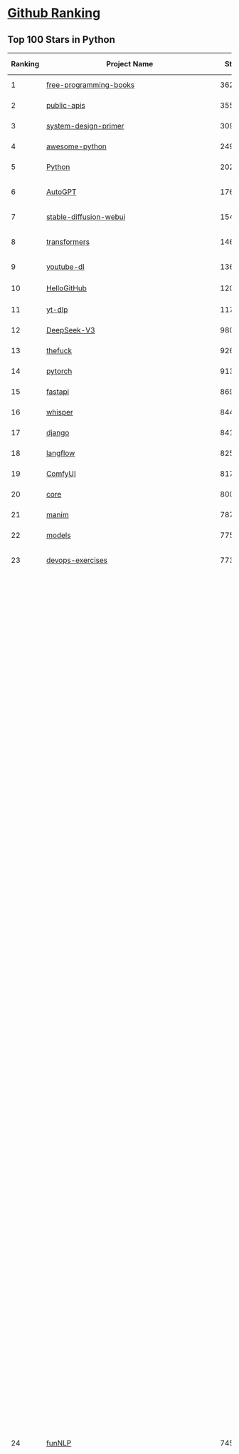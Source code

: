 [Github Ranking](../README.md)
==========

## Top 100 Stars in Python

| Ranking | Project Name | Stars | Forks | Language | Open Issues | Description | Last Commit |
| ------- | ------------ | ----- | ----- | -------- | ----------- | ----------- | ----------- |
| 1 | [free-programming-books](https://github.com/EbookFoundation/free-programming-books) | 362215 | 63694 | Python | 30 | :books: Freely available programming books | 2025-06-28T02:59:36Z |
| 2 | [public-apis](https://github.com/public-apis/public-apis) | 355039 | 37227 | Python | 4 | A collective list of free APIs | 2025-05-20T15:56:34Z |
| 3 | [system-design-primer](https://github.com/donnemartin/system-design-primer) | 309940 | 51028 | Python | 246 | Learn how to design large-scale systems. Prep for the system design interview.  Includes Anki flashcards. | 2025-05-21T11:13:33Z |
| 4 | [awesome-python](https://github.com/vinta/awesome-python) | 249258 | 25937 | Python | 0 | An opinionated list of awesome Python frameworks, libraries, software and resources. | 2025-07-05T18:42:51Z |
| 5 | [Python](https://github.com/TheAlgorithms/Python) | 202551 | 46998 | Python | 72 | All Algorithms implemented in Python | 2025-07-05T23:00:05Z |
| 6 | [AutoGPT](https://github.com/Significant-Gravitas/AutoGPT) | 176682 | 45852 | Python | 141 | AutoGPT is the vision of accessible AI for everyone, to use and to build on. Our mission is to provide the tools, so that you can focus on what matters. | 2025-07-06T23:25:06Z |
| 7 | [stable-diffusion-webui](https://github.com/AUTOMATIC1111/stable-diffusion-webui) | 154220 | 28640 | Python | 2355 | Stable Diffusion web UI | 2025-05-03T06:17:03Z |
| 8 | [transformers](https://github.com/huggingface/transformers) | 146545 | 29546 | Python | 1064 | 🤗 Transformers: the model-definition framework for state-of-the-art machine learning models in text, vision, audio, and multimodal models, for both inference and training.  | 2025-07-07T03:43:43Z |
| 9 | [youtube-dl](https://github.com/ytdl-org/youtube-dl) | 136374 | 10389 | Python | 3643 | Command-line program to download videos from YouTube.com and other video sites | 2025-05-04T11:53:05Z |
| 10 | [HelloGitHub](https://github.com/521xueweihan/HelloGitHub) | 120616 | 10514 | Python | 199 | :octocat: 分享 GitHub 上有趣、入门级的开源项目。Share interesting, entry-level open source projects on GitHub. | 2025-06-27T04:22:51Z |
| 11 | [yt-dlp](https://github.com/yt-dlp/yt-dlp) | 117904 | 9326 | Python | 1572 | A feature-rich command-line audio/video downloader | 2025-07-06T22:14:23Z |
| 12 | [DeepSeek-V3](https://github.com/deepseek-ai/DeepSeek-V3) | 98085 | 15959 | Python | 42 | None | 2025-06-27T08:46:37Z |
| 13 | [thefuck](https://github.com/nvbn/thefuck) | 92680 | 3725 | Python | 283 | Magnificent app which corrects your previous console command. | 2024-07-19T14:56:13Z |
| 14 | [pytorch](https://github.com/pytorch/pytorch) | 91305 | 24601 | Python | 15295 | Tensors and Dynamic neural networks in Python with strong GPU acceleration | 2025-07-07T03:43:42Z |
| 15 | [fastapi](https://github.com/fastapi/fastapi) | 86982 | 7560 | Python | 49 | FastAPI framework, high performance, easy to learn, fast to code, ready for production | 2025-07-04T05:22:23Z |
| 16 | [whisper](https://github.com/openai/whisper) | 84472 | 10305 | Python | 0 | Robust Speech Recognition via Large-Scale Weak Supervision | 2025-06-26T01:05:52Z |
| 17 | [django](https://github.com/django/django) | 84134 | 32713 | Python | 0 | The Web framework for perfectionists with deadlines. | 2025-07-03T13:23:25Z |
| 18 | [langflow](https://github.com/langflow-ai/langflow) | 82540 | 7011 | Python | 424 | Langflow is a powerful tool for building and deploying AI-powered agents and workflows. | 2025-07-07T00:28:48Z |
| 19 | [ComfyUI](https://github.com/comfyanonymous/ComfyUI) | 81717 | 9050 | Python | 2400 | The most powerful and modular diffusion model GUI, api and backend with a graph/nodes interface. | 2025-07-06T18:01:35Z |
| 20 | [core](https://github.com/home-assistant/core) | 80001 | 34238 | Python | 2576 | :house_with_garden: Open source home automation that puts local control and privacy first. | 2025-07-06T22:38:32Z |
| 21 | [manim](https://github.com/3b1b/manim) | 78711 | 6777 | Python | 446 | Animation engine for explanatory math videos | 2025-06-14T15:50:43Z |
| 22 | [models](https://github.com/tensorflow/models) | 77597 | 45558 | Python | 1075 | Models and examples built with TensorFlow | 2025-06-26T05:06:42Z |
| 23 | [devops-exercises](https://github.com/bregman-arie/devops-exercises) | 77385 | 17336 | Python | 35 | Linux, Jenkins, AWS, SRE, Prometheus, Docker, Python, Ansible, Git, Kubernetes, Terraform, OpenStack, SQL, NoSQL, Azure, GCP, DNS, Elastic, Network, Virtualization. DevOps Interview Questions | 2025-04-24T19:36:05Z |
| 24 | [funNLP](https://github.com/fighting41love/funNLP) | 74593 | 14905 | Python | 33 | 中英文敏感词、语言检测、中外手机/电话归属地/运营商查询、名字推断性别、手机号抽取、身份证抽取、邮箱抽取、中日文人名库、中文缩写库、拆字词典、词汇情感值、停用词、反动词表、暴恐词表、繁简体转换、英文模拟中文发音、汪峰歌词生成器、职业名称词库、同义词库、反义词库、否定词库、汽车品牌词库、汽车零件词库、连续英文切割、各种中文词向量、公司名字大全、古诗词库、IT词库、财经词库、成语词库、地名词库、历史名人词库、诗词词库、医学词库、饮食词库、法律词库、汽车词库、动物词库、中文聊天语料、中文谣言数据、百度中文问答数据集、句子相似度匹配算法集合、bert资源、文本生成&摘要相关工具、cocoNLP信息抽取工具、国内电话号码正则匹配、清华大学XLORE:中英文跨语言百科知识图谱、清华大学人工智能技术系列报告、自然语言生成、NLU太难了系列、自动对联数据及机器人、用户名黑名单列表、罪名法务名词及分类模型、微信公众号语料、cs224n深度学习自然语言处理课程、中文手写汉字识别、中文自然语言处理 语料/数据集、变量命名神器、分词语料库+代码、任务型对话英文数据集、ASR 语音数据集 + 基于深度学习的中文语音识别系统、笑声检测器、Microsoft多语言数字/单位/如日期时间识别包、中华新华字典数据库及api(包括常用歇后语、成语、词语和汉字)、文档图谱自动生成、SpaCy 中文模型、Common Voice语音识别数据集新版、神经网络关系抽取、基于bert的命名实体识别、关键词(Keyphrase)抽取包pke、基于医疗领域知识图谱的问答系统、基于依存句法与语义角色标注的事件三元组抽取、依存句法分析4万句高质量标注数据、cnocr：用来做中文OCR的Python3包、中文人物关系知识图谱项目、中文nlp竞赛项目及代码汇总、中文字符数据、speech-aligner: 从“人声语音”及其“语言文本”产生音素级别时间对齐标注的工具、AmpliGraph: 知识图谱表示学习(Python)库：知识图谱概念链接预测、Scattertext 文本可视化(python)、语言/知识表示工具：BERT & ERNIE、中文对比英文自然语言处理NLP的区别综述、Synonyms中文近义词工具包、HarvestText领域自适应文本挖掘工具（新词发现-情感分析-实体链接等）、word2word：(Python)方便易用的多语言词-词对集：62种语言/3,564个多语言对、语音识别语料生成工具：从具有音频/字幕的在线视频创建自动语音识别(ASR)语料库、构建医疗实体识别的模型（包含词典和语料标注）、单文档非监督的关键词抽取、Kashgari中使用gpt-2语言模型、开源的金融投资数据提取工具、文本自动摘要库TextTeaser: 仅支持英文、人民日报语料处理工具集、一些关于自然语言的基本模型、基于14W歌曲知识库的问答尝试--功能包括歌词接龙and已知歌词找歌曲以及歌曲歌手歌词三角关系的问答、基于Siamese bilstm模型的相似句子判定模型并提供训练数据集和测试数据集、用Transformer编解码模型实现的根据Hacker News文章标题自动生成评论、用BERT进行序列标记和文本分类的模板代码、LitBank：NLP数据集——支持自然语言处理和计算人文学科任务的100部带标记英文小说语料、百度开源的基准信息抽取系统、虚假新闻数据集、Facebook: LAMA语言模型分析，提供Transformer-XL/BERT/ELMo/GPT预训练语言模型的统一访问接口、CommonsenseQA：面向常识的英文QA挑战、中文知识图谱资料、数据及工具、各大公司内部里大牛分享的技术文档 PDF 或者 PPT、自然语言生成SQL语句（英文）、中文NLP数据增强（EDA）工具、英文NLP数据增强工具 、基于医药知识图谱的智能问答系统、京东商品知识图谱、基于mongodb存储的军事领域知识图谱问答项目、基于远监督的中文关系抽取、语音情感分析、中文ULMFiT-情感分析-文本分类-语料及模型、一个拍照做题程序、世界各国大规模人名库、一个利用有趣中文语料库 qingyun 训练出来的中文聊天机器人、中文聊天机器人seqGAN、省市区镇行政区划数据带拼音标注、教育行业新闻语料库包含自动文摘功能、开放了对话机器人-知识图谱-语义理解-自然语言处理工具及数据、中文知识图谱：基于百度百科中文页面-抽取三元组信息-构建中文知识图谱、masr: 中文语音识别-提供预训练模型-高识别率、Python音频数据增广库、中文全词覆盖BERT及两份阅读理解数据、ConvLab：开源多域端到端对话系统平台、中文自然语言处理数据集、基于最新版本rasa搭建的对话系统、基于TensorFlow和BERT的管道式实体及关系抽取、一个小型的证券知识图谱/知识库、复盘所有NLP比赛的TOP方案、OpenCLaP：多领域开源中文预训练语言模型仓库、UER：基于不同语料+编码器+目标任务的中文预训练模型仓库、中文自然语言处理向量合集、基于金融-司法领域(兼有闲聊性质)的聊天机器人、g2pC：基于上下文的汉语读音自动标记模块、Zincbase 知识图谱构建工具包、诗歌质量评价/细粒度情感诗歌语料库、快速转化「中文数字」和「阿拉伯数字」、百度知道问答语料库、基于知识图谱的问答系统、jieba_fast 加速版的jieba、正则表达式教程、中文阅读理解数据集、基于BERT等最新语言模型的抽取式摘要提取、Python利用深度学习进行文本摘要的综合指南、知识图谱深度学习相关资料整理、维基大规模平行文本语料、StanfordNLP 0.2.0：纯Python版自然语言处理包、NeuralNLP-NeuralClassifier：腾讯开源深度学习文本分类工具、端到端的封闭域对话系统、中文命名实体识别：NeuroNER vs. BertNER、新闻事件线索抽取、2019年百度的三元组抽取比赛：“科学空间队”源码、基于依存句法的开放域文本知识三元组抽取和知识库构建、中文的GPT2训练代码、ML-NLP - 机器学习(Machine Learning)NLP面试中常考到的知识点和代码实现、nlp4han:中文自然语言处理工具集(断句/分词/词性标注/组块/句法分析/语义分析/NER/N元语法/HMM/代词消解/情感分析/拼写检查、XLM：Facebook的跨语言预训练语言模型、用基于BERT的微调和特征提取方法来进行知识图谱百度百科人物词条属性抽取、中文自然语言处理相关的开放任务-数据集-当前最佳结果、CoupletAI - 基于CNN+Bi-LSTM+Attention 的自动对对联系统、抽象知识图谱、MiningZhiDaoQACorpus - 580万百度知道问答数据挖掘项目、brat rapid annotation tool: 序列标注工具、大规模中文知识图谱数据：1.4亿实体、数据增强在机器翻译及其他nlp任务中的应用及效果、allennlp阅读理解:支持多种数据和模型、PDF表格数据提取工具 、 Graphbrain：AI开源软件库和科研工具，目的是促进自动意义提取和文本理解以及知识的探索和推断、简历自动筛选系统、基于命名实体识别的简历自动摘要、中文语言理解测评基准，包括代表性的数据集&基准模型&语料库&排行榜、树洞 OCR 文字识别 、从包含表格的扫描图片中识别表格和文字、语声迁移、Python口语自然语言处理工具集(英文)、 similarity：相似度计算工具包，java编写、海量中文预训练ALBERT模型 、Transformers 2.0 、基于大规模音频数据集Audioset的音频增强 、Poplar：网页版自然语言标注工具、图片文字去除，可用于漫画翻译 、186种语言的数字叫法库、Amazon发布基于知识的人-人开放领域对话数据集 、中文文本纠错模块代码、繁简体转换 、 Python实现的多种文本可读性评价指标、类似于人名/地名/组织机构名的命名体识别数据集 、东南大学《知识图谱》研究生课程(资料)、. 英文拼写检查库 、 wwsearch是企业微信后台自研的全文检索引擎、CHAMELEON：深度学习新闻推荐系统元架构 、 8篇论文梳理BERT相关模型进展与反思、DocSearch：免费文档搜索引擎、 LIDA：轻量交互式对话标注工具 、aili - the fastest in-memory index in the East 东半球最快并发索引 、知识图谱车音工作项目、自然语言生成资源大全 、中日韩分词库mecab的Python接口库、中文文本摘要/关键词提取、汉字字符特征提取器 (featurizer)，提取汉字的特征（发音特征、字形特征）用做深度学习的特征、中文生成任务基准测评 、中文缩写数据集、中文任务基准测评 - 代表性的数据集-基准(预训练)模型-语料库-baseline-工具包-排行榜、PySS3：面向可解释AI的SS3文本分类器机器可视化工具 、中文NLP数据集列表、COPE - 格律诗编辑程序、doccano：基于网页的开源协同多语言文本标注工具 、PreNLP：自然语言预处理库、简单的简历解析器，用来从简历中提取关键信息、用于中文闲聊的GPT2模型：GPT2-chitchat、基于检索聊天机器人多轮响应选择相关资源列表(Leaderboards、Datasets、Papers)、(Colab)抽象文本摘要实现集锦(教程 、词语拼音数据、高效模糊搜索工具、NLP数据增广资源集、微软对话机器人框架 、 GitHub Typo Corpus：大规模GitHub多语言拼写错误/语法错误数据集、TextCluster：短文本聚类预处理模块 Short text cluster、面向语音识别的中文文本规范化、BLINK：最先进的实体链接库、BertPunc：基于BERT的最先进标点修复模型、Tokenizer：快速、可定制的文本词条化库、中文语言理解测评基准，包括代表性的数据集、基准(预训练)模型、语料库、排行榜、spaCy 医学文本挖掘与信息提取 、 NLP任务示例项目代码集、 python拼写检查库、chatbot-list - 行业内关于智能客服、聊天机器人的应用和架构、算法分享和介绍、语音质量评价指标(MOSNet, BSSEval, STOI, PESQ, SRMR)、 用138GB语料训练的法文RoBERTa预训练语言模型 、BERT-NER-Pytorch：三种不同模式的BERT中文NER实验、无道词典 - 有道词典的命令行版本，支持英汉互查和在线查询、2019年NLP亮点回顾、 Chinese medical dialogue data 中文医疗对话数据集 、最好的汉字数字(中文数字)-阿拉伯数字转换工具、 基于百科知识库的中文词语多词义/义项获取与特定句子词语语义消歧、awesome-nlp-sentiment-analysis - 情感分析、情绪原因识别、评价对象和评价词抽取、LineFlow：面向所有深度学习框架的NLP数据高效加载器、中文医学NLP公开资源整理 、MedQuAD：(英文)医学问答数据集、将自然语言数字串解析转换为整数和浮点数、Transfer Learning in Natural Language Processing (NLP) 、面向语音识别的中文/英文发音辞典、Tokenizers：注重性能与多功能性的最先进分词器、CLUENER 细粒度命名实体识别 Fine Grained Named Entity Recognition、 基于BERT的中文命名实体识别、中文谣言数据库、NLP数据集/基准任务大列表、nlp相关的一些论文及代码, 包括主题模型、词向量(Word Embedding)、命名实体识别(NER)、文本分类(Text Classificatin)、文本生成(Text Generation)、文本相似性(Text Similarity)计算等，涉及到各种与nlp相关的算法，基于keras和tensorflow 、Python文本挖掘/NLP实战示例、 Blackstone：面向非结构化法律文本的spaCy pipeline和NLP模型通过同义词替换实现文本“变脸” 、中文 预训练 ELECTREA 模型: 基于对抗学习 pretrain Chinese Model 、albert-chinese-ner - 用预训练语言模型ALBERT做中文NER 、基于GPT2的特定主题文本生成/文本增广、开源预训练语言模型合集、多语言句向量包、编码、标记和实现：一种可控高效的文本生成方法、 英文脏话大列表 、attnvis：GPT2、BERT等transformer语言模型注意力交互可视化、CoVoST：Facebook发布的多语种语音-文本翻译语料库，包括11种语言(法语、德语、荷兰语、俄语、西班牙语、意大利语、土耳其语、波斯语、瑞典语、蒙古语和中文)的语音、文字转录及英文译文、Jiagu自然语言处理工具 - 以BiLSTM等模型为基础，提供知识图谱关系抽取 中文分词 词性标注 命名实体识别 情感分析 新词发现 关键词 文本摘要 文本聚类等功能、用unet实现对文档表格的自动检测，表格重建、NLP事件提取文献资源列表 、 金融领域自然语言处理研究资源大列表、CLUEDatasetSearch - 中英文NLP数据集：搜索所有中文NLP数据集，附常用英文NLP数据集 、medical_NER - 中文医学知识图谱命名实体识别 、(哈佛)讲因果推理的免费书、知识图谱相关学习资料/数据集/工具资源大列表、Forte：灵活强大的自然语言处理pipeline工具集 、Python字符串相似性算法库、PyLaia：面向手写文档分析的深度学习工具包、TextFooler：针对文本分类/推理的对抗文本生成模块、Haystack：灵活、强大的可扩展问答(QA)框架、中文关键短语抽取工具 | 2024-05-10T07:38:24Z |
| 25 | [Deep-Live-Cam](https://github.com/hacksider/Deep-Live-Cam) | 71564 | 10246 | Python | 95 | real time face swap and one-click video deepfake with only a single image | 2025-07-02T10:37:16Z |
| 26 | [d2l-zh](https://github.com/d2l-ai/d2l-zh) | 70463 | 11716 | Python | 0 | 《动手学深度学习》：面向中文读者、能运行、可讨论。中英文版被70多个国家的500多所大学用于教学。 | 2024-07-30T09:32:19Z |
| 27 | [screenshot-to-code](https://github.com/abi/screenshot-to-code) | 70315 | 8686 | Python | 100 | Drop in a screenshot and convert it to clean code (HTML/Tailwind/React/Vue) | 2025-07-03T21:04:54Z |
| 28 | [flask](https://github.com/pallets/flask) | 69890 | 16499 | Python | 3 | The Python micro framework for building web applications. | 2025-06-12T20:48:14Z |
| 29 | [gpt_academic](https://github.com/binary-husky/gpt_academic) | 68883 | 8359 | Python | 259 | 为GPT/GLM等LLM大语言模型提供实用化交互接口，特别优化论文阅读/润色/写作体验，模块化设计，支持自定义快捷按钮&函数插件，支持Python和C++等项目剖析&自译解功能，PDF/LaTex论文翻译&总结功能，支持并行问询多种LLM模型，支持chatglm3等本地模型。接入通义千问, deepseekcoder, 讯飞星火, 文心一言, llama2, rwkv, claude2, moss等。 | 2025-06-24T17:35:03Z |
| 30 | [awesome-machine-learning](https://github.com/josephmisiti/awesome-machine-learning) | 68821 | 14992 | Python | 0 | A curated list of awesome Machine Learning frameworks, libraries and software. | 2025-06-25T14:00:11Z |
| 31 | [PayloadsAllTheThings](https://github.com/swisskyrepo/PayloadsAllTheThings) | 67869 | 15602 | Python | 0 | A list of useful payloads and bypass for Web Application Security and Pentest/CTF | 2025-07-02T20:24:36Z |
| 32 | [cpython](https://github.com/python/cpython) | 67755 | 32267 | Python | 7262 | The Python programming language | 2025-07-07T01:24:52Z |
| 33 | [sherlock](https://github.com/sherlock-project/sherlock) | 66485 | 7645 | Python | 101 | Hunt down social media accounts by username across social networks | 2025-05-06T09:55:10Z |
| 34 | [ansible](https://github.com/ansible/ansible) | 65541 | 24039 | Python | 538 | Ansible is a radically simple IT automation platform that makes your applications and systems easier to deploy and maintain. Automate everything from code deployment to network configuration to cloud management, in a language that approaches plain English, using SSH, with no agents to install on remote systems. https://docs.ansible.com. | 2025-07-03T23:25:33Z |
| 35 | [new-pac](https://github.com/Alvin9999/new-pac) | 64872 | 10113 | Python | 425 | 翻墙-科学上网、自由上网、免费科学上网、免费翻墙、fanqiang、油管youtube/视频下载、软件、VPN、一键翻墙浏览器，vps一键搭建翻墙服务器脚本/教程，免费shadowsocks/ss/ssr/v2ray/goflyway账号/节点，翻墙梯子，电脑、手机、iOS、安卓、windows、Mac、Linux、路由器翻墙、科学上网、youtube视频下载、youtube油管镜像/免翻墙网站、美区apple id共享账号、翻墙-科学上网-梯子 | 2025-07-07T04:04:16Z |
| 36 | [browser-use](https://github.com/browser-use/browser-use) | 64829 | 7408 | Python | 450 | 🌐 Make websites accessible for AI agents. Automate tasks online with ease. | 2025-07-06T22:32:46Z |
| 37 | [gpt4free](https://github.com/xtekky/gpt4free) | 64567 | 13668 | Python | 15 | The official gpt4free repository \| various collection of powerful language models \| o4, o3 and deepseek r1, gpt-4.1, gemini 2.5 | 2025-07-01T20:17:16Z |
| 38 | [keras](https://github.com/keras-team/keras) | 63184 | 19585 | Python | 220 | Deep Learning for humans | 2025-07-06T20:03:44Z |
| 39 | [scikit-learn](https://github.com/scikit-learn/scikit-learn) | 62565 | 26023 | Python | 1589 | scikit-learn: machine learning in Python | 2025-07-07T02:43:54Z |
| 40 | [annotated_deep_learning_paper_implementations](https://github.com/labmlai/annotated_deep_learning_paper_implementations) | 61677 | 6233 | Python | 31 | 🧑‍🏫 60+ Implementations/tutorials of deep learning papers with side-by-side notes 📝; including transformers (original, xl, switch, feedback, vit, ...), optimizers (adam, adabelief, sophia, ...), gans(cyclegan, stylegan2, ...), 🎮 reinforcement learning (ppo, dqn), capsnet, distillation, ... 🧠 | 2024-08-24T09:18:59Z |
| 41 | [OpenHands](https://github.com/All-Hands-AI/OpenHands) | 59990 | 7008 | Python | 287 | 🙌 OpenHands: Code Less, Make More | 2025-07-07T03:58:41Z |
| 42 | [markitdown](https://github.com/microsoft/markitdown) | 59948 | 3136 | Python | 219 | Python tool for converting files and office documents to Markdown. | 2025-06-04T04:09:25Z |
| 43 | [open-interpreter](https://github.com/OpenInterpreter/open-interpreter) | 59866 | 5096 | Python | 223 | A natural language interface for computers | 2025-04-23T07:18:30Z |
| 44 | [localstack](https://github.com/localstack/localstack) | 59497 | 4184 | Python | 246 | 💻 A fully functional local AWS cloud stack. Develop and test your cloud & Serverless apps offline | 2025-07-04T22:45:31Z |
| 45 | [ragflow](https://github.com/infiniflow/ragflow) | 59089 | 5878 | Python | 2362 | RAGFlow is an open-source RAG (Retrieval-Augmented Generation) engine based on deep document understanding. | 2025-07-07T01:48:52Z |
| 46 | [llama](https://github.com/meta-llama/llama) | 58471 | 9785 | Python | 437 | Inference code for Llama models | 2025-01-26T21:42:26Z |
| 47 | [scrapy](https://github.com/scrapy/scrapy) | 57466 | 10948 | Python | 456 | Scrapy, a fast high-level web crawling & scraping framework for Python. | 2025-07-06T16:27:17Z |
| 48 | [MetaGPT](https://github.com/FoundationAgents/MetaGPT) | 57009 | 6844 | Python | 11 | 🌟 The Multi-Agent Framework: First AI Software Company, Towards Natural Language Programming | 2025-06-30T11:45:55Z |
| 49 | [private-gpt](https://github.com/zylon-ai/private-gpt) | 56202 | 7540 | Python | 250 | Interact with your documents using the power of GPT, 100% privately, no data leaks | 2024-11-13T19:30:32Z |
| 50 | [you-get](https://github.com/soimort/you-get) | 55797 | 9765 | Python | 0 | :arrow_double_down: Dumb downloader that scrapes the web | 2025-04-27T15:33:25Z |
| 51 | [face_recognition](https://github.com/ageitgey/face_recognition) | 55020 | 13625 | Python | 774 | The world's simplest facial recognition api for Python and the command line | 2024-08-21T06:22:36Z |
| 52 | [Real-Time-Voice-Cloning](https://github.com/CorentinJ/Real-Time-Voice-Cloning) | 54641 | 9021 | Python | 201 | Clone a voice in 5 seconds to generate arbitrary speech in real-time | 2025-05-30T11:41:05Z |
| 53 | [yolov5](https://github.com/ultralytics/yolov5) | 54491 | 17025 | Python | 247 | YOLOv5 🚀 in PyTorch > ONNX > CoreML > TFLite | 2025-07-04T10:07:47Z |
| 54 | [gpt-engineer](https://github.com/AntonOsika/gpt-engineer) | 54427 | 7188 | Python | 24 | CLI platform to experiment with codegen. Precursor to: https://lovable.dev | 2025-05-14T10:15:10Z |
| 55 | [openpilot](https://github.com/commaai/openpilot) | 54414 | 9876 | Python | 130 | openpilot is an operating system for robotics. Currently, it upgrades the driver assistance system on 300+ supported cars. | 2025-07-07T03:33:52Z |
| 56 | [faceswap](https://github.com/deepfakes/faceswap) | 54208 | 13425 | Python | 33 | Deepfakes Software For All | 2025-05-21T16:58:55Z |
| 57 | [LLaMA-Factory](https://github.com/hiyouga/LLaMA-Factory) | 53682 | 6573 | Python | 506 | Unified Efficient Fine-Tuning of 100+ LLMs & VLMs (ACL 2024) | 2025-07-06T11:37:09Z |
| 58 | [requests](https://github.com/psf/requests) | 53013 | 9497 | Python | 196 | A simple, yet elegant, HTTP library. | 2025-06-16T19:10:38Z |
| 59 | [hackingtool](https://github.com/Z4nzu/hackingtool) | 52926 | 5699 | Python | 51 | ALL IN ONE Hacking Tool For Hackers | 2025-03-03T15:17:19Z |
| 60 | [rich](https://github.com/Textualize/rich) | 52726 | 1855 | Python | 202 | Rich is a Python library for rich text and beautiful formatting in the terminal. | 2025-06-24T13:02:12Z |
| 61 | [vllm](https://github.com/vllm-project/vllm) | 51622 | 8535 | Python | 1838 | A high-throughput and memory-efficient inference and serving engine for LLMs | 2025-07-07T04:00:20Z |
| 62 | [PaddleOCR](https://github.com/PaddlePaddle/PaddleOCR) | 51282 | 8396 | Python | 142 | Awesome multilingual OCR and Document Parsing toolkits based on PaddlePaddle (practical ultra lightweight OCR system, support 80+ languages recognition, provide data annotation and synthesis tools, support training and deployment among server, mobile, embedded and IoT devices) | 2025-07-07T04:02:31Z |
| 63 | [grok-1](https://github.com/xai-org/grok-1) | 50302 | 8355 | Python | 0 | Grok open release | 2024-08-30T04:17:25Z |
| 64 | [GPT-SoVITS](https://github.com/RVC-Boss/GPT-SoVITS) | 48478 | 5337 | Python | 837 | 1 min voice data can also be used to train a good TTS model! (few shot voice cloning) | 2025-07-02T14:48:28Z |
| 65 | [awesome-llm-apps](https://github.com/Shubhamsaboo/awesome-llm-apps) | 48373 | 5550 | Python | 3 | Collection of awesome LLM apps with AI Agents and RAG using OpenAI, Anthropic, Gemini and opensource models. | 2025-07-06T00:37:46Z |
| 66 | [professional-programming](https://github.com/charlax/professional-programming) | 47737 | 3795 | Python | 0 | A collection of learning resources for curious software engineers | 2025-06-30T03:09:46Z |
| 67 | [OpenManus](https://github.com/FoundationAgents/OpenManus) | 47652 | 8333 | Python | 422 | No fortress, purely open ground.  OpenManus is Coming. | 2025-06-30T09:59:38Z |
| 68 | [30-Days-Of-Python](https://github.com/Asabeneh/30-Days-Of-Python) | 47302 | 9029 | Python | 59 | 30 days of Python programming challenge is a step-by-step guide to learn the Python programming language in 30 days. This challenge may take more than100 days, follow your own pace.  These videos may help too: https://www.youtube.com/channel/UC7PNRuno1rzYPb1xLa4yktw | 2025-06-04T21:49:56Z |
| 69 | [crawl4ai](https://github.com/unclecode/crawl4ai) | 47286 | 4557 | Python | 176 | 🚀🤖 Crawl4AI: Open-source LLM Friendly Web Crawler & Scraper. Don't be shy, join here: https://discord.gg/jP8KfhDhyN | 2025-07-04T07:17:02Z |
| 70 | [big-list-of-naughty-strings](https://github.com/minimaxir/big-list-of-naughty-strings) | 47252 | 2155 | Python | 69 | The Big List of Naughty Strings is a list of strings which have a high probability of causing issues when used as user-input data. | 2024-04-18T03:26:59Z |
| 71 | [autogen](https://github.com/microsoft/autogen) | 46919 | 7144 | Python | 385 | A programming framework for agentic AI 🤖 PyPi: autogen-agentchat Discord: https://aka.ms/autogen-discord Office Hour: https://aka.ms/autogen-officehour | 2025-07-07T03:20:13Z |
| 72 | [pandas](https://github.com/pandas-dev/pandas) | 45884 | 18655 | Python | 3669 | Flexible and powerful data analysis / manipulation library for Python, providing labeled data structures similar to R data.frame objects, statistical functions, and much more | 2025-07-03T22:49:57Z |
| 73 | [Fooocus](https://github.com/lllyasviel/Fooocus) | 45641 | 7227 | Python | 210 | Focus on prompting and generating | 2025-01-24T10:55:35Z |
| 74 | [text-generation-webui](https://github.com/oobabooga/text-generation-webui) | 44226 | 5689 | Python | 2558 | LLM UI with advanced features, easy setup, and multiple backend support. | 2025-07-07T03:28:53Z |
| 75 | [odoo](https://github.com/odoo/odoo) | 44006 | 28540 | Python | 3223 | Odoo. Open Source Apps To Grow Your Business. | 2025-07-07T03:29:29Z |
| 76 | [llama_index](https://github.com/run-llama/llama_index) | 42881 | 6160 | Python | 223 | LlamaIndex is the leading framework for building LLM-powered agents over your data. | 2025-07-07T04:04:52Z |
| 77 | [ultralytics](https://github.com/ultralytics/ultralytics) | 42763 | 8348 | Python | 269 | Ultralytics YOLO11 🚀 | 2025-07-06T07:38:29Z |
| 78 | [nanoGPT](https://github.com/karpathy/nanoGPT) | 42610 | 7130 | Python | 224 | The simplest, fastest repository for training/finetuning medium-sized GPTs. | 2024-12-09T23:53:04Z |
| 79 | [OpenBB](https://github.com/OpenBB-finance/OpenBB) | 42215 | 3807 | Python | 42 | Investment Research for Everyone, Everywhere. | 2025-07-06T18:28:52Z |
| 80 | [python-patterns](https://github.com/faif/python-patterns) | 41626 | 7015 | Python | 11 | A collection of design patterns/idioms in Python | 2025-05-07T15:49:35Z |
| 81 | [unsloth](https://github.com/unslothai/unsloth) | 41605 | 3318 | Python | 620 | Fine-tuning & Reinforcement Learning for LLMs. 🦥 Train Qwen3, Llama 4, DeepSeek-R1, Gemma 3, TTS 2x faster with 70% less VRAM. | 2025-07-05T09:07:21Z |
| 82 | [stablediffusion](https://github.com/Stability-AI/stablediffusion) | 41283 | 5264 | Python | 248 | High-Resolution Image Synthesis with Latent Diffusion Models | 2025-06-25T14:18:37Z |
| 83 | [sentry](https://github.com/getsentry/sentry) | 41263 | 4381 | Python | 2129 | Developer-first error tracking and performance monitoring | 2025-07-07T02:31:26Z |
| 84 | [TTS](https://github.com/coqui-ai/TTS) | 41181 | 5336 | Python | 10 | 🐸💬 - a deep learning toolkit for Text-to-Speech, battle-tested in research and production | 2024-08-16T12:07:14Z |
| 85 | [diagrams](https://github.com/mingrammer/diagrams) | 41131 | 2646 | Python | 310 | :art: Diagram as Code for prototyping cloud system architectures | 2025-06-18T08:02:44Z |
| 86 | [ChatGLM-6B](https://github.com/THUDM/ChatGLM-6B) | 41084 | 5215 | Python | 557 | ChatGLM-6B: An Open Bilingual Dialogue Language Model \| 开源双语对话语言模型 | 2024-06-27T04:05:25Z |
| 87 | [ailearning](https://github.com/apachecn/ailearning) | 41075 | 11576 | Python | 2 | AiLearning：数据分析+机器学习实战+线性代数+PyTorch+NLTK+TF2 | 2024-11-12T16:21:55Z |
| 88 | [ColossalAI](https://github.com/hpcaitech/ColossalAI) | 41010 | 4519 | Python | 428 | Making large AI models cheaper, faster and more accessible | 2025-07-04T10:32:45Z |
| 89 | [airflow](https://github.com/apache/airflow) | 40883 | 15284 | Python | 1271 | Apache Airflow - A platform to programmatically author, schedule, and monitor workflows | 2025-07-07T03:03:45Z |
| 90 | [black](https://github.com/psf/black) | 40474 | 2600 | Python | 336 | The uncompromising Python code formatter | 2025-06-30T01:55:30Z |
| 91 | [streamlit](https://github.com/streamlit/streamlit) | 40255 | 3553 | Python | 1085 | Streamlit — A faster way to build and share data apps. | 2025-07-06T06:42:13Z |
| 92 | [freqtrade](https://github.com/freqtrade/freqtrade) | 40240 | 8024 | Python | 29 | Free, open source crypto trading bot | 2025-07-07T03:58:24Z |
| 93 | [mitmproxy](https://github.com/mitmproxy/mitmproxy) | 39743 | 4244 | Python | 327 | An interactive TLS-capable intercepting HTTP proxy for penetration testers and software developers. | 2025-07-01T22:42:20Z |
| 94 | [cheat.sh](https://github.com/chubin/cheat.sh) | 39591 | 1828 | Python | 124 | the only cheat sheet you need | 2025-02-01T13:32:00Z |
| 95 | [bert](https://github.com/google-research/bert) | 39306 | 9688 | Python | 791 | TensorFlow code and pre-trained models for BERT | 2024-07-23T23:39:41Z |
| 96 | [DeepSpeed](https://github.com/deepspeedai/DeepSpeed) | 39232 | 4455 | Python | 1073 | DeepSpeed is a deep learning optimization library that makes distributed training and inference easy, efficient, and effective. | 2025-07-07T02:24:54Z |
| 97 | [Deep-Learning-Papers-Reading-Roadmap](https://github.com/floodsung/Deep-Learning-Papers-Reading-Roadmap) | 39115 | 7352 | Python | 52 | Deep Learning papers reading roadmap for anyone who are eager to learn this amazing tech! | 2022-11-27T13:18:32Z |
| 98 | [gradio](https://github.com/gradio-app/gradio) | 38896 | 2963 | Python | 423 | Build and share delightful machine learning apps, all in Python. 🌟 Star to support our work! | 2025-07-06T20:09:44Z |
| 99 | [FastChat](https://github.com/lm-sys/FastChat) | 38817 | 4724 | Python | 831 | An open platform for training, serving, and evaluating large language models. Release repo for Vicuna and Chatbot Arena. | 2025-06-02T15:22:03Z |
| 100 | [MinerU](https://github.com/opendatalab/MinerU) | 38320 | 3149 | Python | 112 | A high-quality tool for convert PDF to Markdown and JSON.一站式开源高质量数据提取工具，将PDF转换成Markdown和JSON格式。 | 2025-07-05T17:52:03Z |

